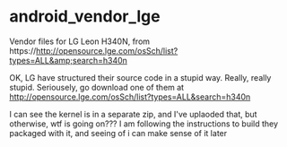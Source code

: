 # android_vendor_lge
Vendor files for LG Leon H340N, from https://http://opensource.lge.com/osSch/list?types=ALL&amp;search=h340n

OK, LG have structured their source code in a stupid way.
Really, really stupid.
Seriousely, go download one of them at http://opensource.lge.com/osSch/list?types=ALL&search=h340n

I can see the kernel is in a separate zip, and I've uplaoded that, but otherwise, wtf is going on???
I am following the instructions to build they packaged with it, and seeing of i can make sense of it later
